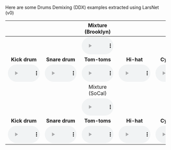 Here are some Drums Demixing (DDX) examples extracted using LarsNet (v0)

|           |            |  Mixture (Brooklyn) |        |        |     
| :-------: | :--------: | :-----------------: | :----: | :----: |
|           |            |  <audio controls preload="auto" style="width: 100px"><source src="audio/mix/1_funk-groove1_138_beat_4-4_brooklyn.wav" type="audio/mpeg">Your browser does not support the audio element.</audio> |        |         | 
| __Kick drum__ | __Snare drum__ | __Tom-toms__ | __Hi-hat__ | __Cymbals__ |
| <audio controls preload="auto" style="width: 100px"><source src="audio/kick/1_funk-groove1_138_beat_4-4_brooklyn.wav" type="audio/mpeg">Your browser does not support the audio element.</audio> | <audio controls preload="auto" style="width: 100px"><source src="audio/snare/1_funk-groove1_138_beat_4-4_brooklyn.wav" type="audio/mpeg">Your browser does not support the audio element.</audio> | <audio controls preload="auto" style="width: 100px"><source src="audio/toms/1_funk-groove1_138_beat_4-4_brooklyn.wav" type="audio/mpeg">Your browser does not support the audio element.</audio> | <audio controls preload="auto" style="width: 100px"><source src="audio/hihat/1_funk-groove1_138_beat_4-4_brooklyn.wav" type="audio/mpeg">Your browser does not support the audio element.</audio> | <audio controls preload="auto" style="width: 100px"><source src="audio/cymbals/1_funk-groove1_138_beat_4-4_brooklyn.wav" type="audio/mpeg">Your browser does not support the audio element.</audio>|
|           |            |  Mixture (SoCal) |        |        |     
|           |            |  <audio controls preload="auto" style="width: 100px"><source src="audio/mix/1_funk-groove1_138_beat_4-4_socal.wav" type="audio/mpeg">Your browser does not support the audio element.</audio> |        |         | 
| __Kick drum__ | __Snare drum__ | __Tom-toms__ | __Hi-hat__ | __Cymbals__ |
| <audio controls preload="auto" style="width: 100px"><source src="audio/kick/1_funk-groove1_138_beat_4-4_socal.wav" type="audio/mpeg">Your browser does not support the audio element.</audio> | <audio controls preload="auto" style="width: 100px"><source src="audio/snare/1_funk-groove1_138_beat_4-4_socal.wav" type="audio/mpeg">Your browser does not support the audio element.</audio> | <audio controls preload="auto" style="width: 100px"><source src="audio/toms/1_funk-groove1_138_beat_4-4_socal.wav" type="audio/mpeg">Your browser does not support the audio element.</audio> | <audio controls preload="auto" style="width: 100px"><source src="audio/hihat/1_funk-groove1_138_beat_4-4_socal.wav" type="audio/mpeg">Your browser does not support the audio element.</audio> | <audio controls preload="auto" style="width: 100px"><source src="audio/cymbals/1_funk-groove1_138_beat_4-4_socal.wav" type="audio/mpeg">Your browser does not support the audio element.</audio>|
